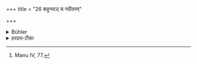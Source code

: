 +++
title = "26 बाहुभ्याञ् च नदीतरम्"

+++

<details><summary>Bühler</summary>

26. And (let him avoid) to cross a river swimming. [^7] 


[^7]:  Manu IV, 77.
</details>

<details><summary>हरदत्त-टीका</summary>

## सूत्रम्
बाहुभ्यां च नदीतरणम् ॥ २६ ॥  
### टिप्पनी
तरण तरः । बाहुभ्यां च नद्यास्तरणं वर्जयेत् । 'बाहुभ्यां'मिति वचनात् प्लवादिना न दोषः ॥ २६ ॥
</details>
